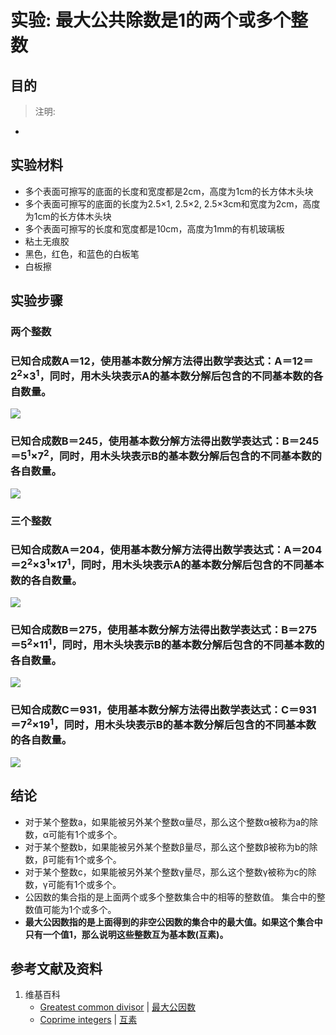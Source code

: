 # 实验: 最大公共除数是1的两个或多个整数

## 目的

> 注明:
>  
- 

## 实验材料

- 多个表面可擦写的底面的长度和宽度都是2cm，高度为1cm的长方体木头块
- 多个表面可擦写的底面的长度为2.5×1, 2.5×2, 2.5×3cm和宽度为2cm，高度为1cm的长方体木头块
- 多个表面可擦写的长度和宽度都是10cm，高度为1mm的有机玻璃板
- 粘土无痕胶
- 黑色，红色，和蓝色的白板笔
- 白板擦

## 实验步骤

### 两个整数 

### 已知合成数A＝12，使用基本数分解方法得出数学表达式：A＝12＝2<sup>2</sup>×3<sup>1</sup>，同时，用木头块表示A的基本数分解后包含的不同基本数的各自数量。

![](/images/数论/基本数和合成数/最大公共除数是1的两个或多个整数/1a1.jpg)

### 已知合成数B＝245，使用基本数分解方法得出数学表达式：B＝245＝5<sup>1</sup>×7<sup>2</sup>，同时，用木头块表示B的基本数分解后包含的不同基本数的各自数量。

![](/images/数论/基本数和合成数/最大公共除数是1的两个或多个整数/1a2.jpg)

### 三个整数

### 已知合成数A＝204，使用基本数分解方法得出数学表达式：A＝204＝2<sup>2</sup>×3<sup>1</sup>×17<sup>1</sup>，同时，用木头块表示A的基本数分解后包含的不同基本数的各自数量。

![](/images/数论/基本数和合成数/最大公共除数是1的两个或多个整数/2a1.jpg)

### 已知合成数B＝275，使用基本数分解方法得出数学表达式：B＝275＝5<sup>2</sup>×11<sup>1</sup>，同时，用木头块表示B的基本数分解后包含的不同基本数的各自数量。

![](/images/数论/基本数和合成数/最大公共除数是1的两个或多个整数/2a2.jpg)

### 已知合成数C＝931，使用基本数分解方法得出数学表达式：C＝931＝7<sup>2</sup>×19<sup>1</sup>，同时，用木头块表示B的基本数分解后包含的不同基本数的各自数量。

![](/images/数论/基本数和合成数/最大公共除数是1的两个或多个整数/2a3.jpg)

## 结论

- 对于某个整数a，如果能被另外某个整数α量尽，那么这个整数α被称为a的除数，α可能有1个或多个。
- 对于某个整数b，如果能被另外某个整数β量尽，那么这个整数β被称为b的除数，β可能有1个或多个。
- 对于某个整数c，如果能被另外某个整数γ量尽，那么这个整数γ被称为c的除数，γ可能有1个或多个。
- 公因数的集合指的是上面两个或多个整数集合中的相等的整数值。 集合中的整数值可能为1个或多个。
- **最大公因数指的是上面得到的非空公因数的集合中的最大值。如果这个集合中只有一个值1，那么说明这些整数互为基本数(互素)。**

## 参考文献及资料

1. 维基百科
	- [Greatest common divisor](https://en.wikipedia.org/wiki/Greatest_common_divisor) | [最大公因数](https://zh.wikipedia.org/wiki/最大公因数) 
	- [Coprime integers](https://en.wikipedia.org/wiki/Coprime_integers) | [互素](https://zh.wikipedia.org/wiki/互素) 




